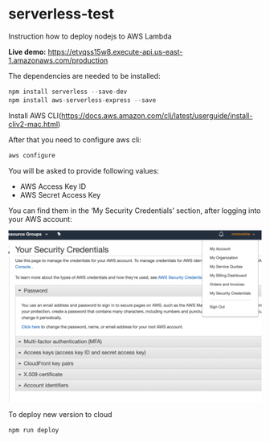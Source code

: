 # serverless-test
Instruction how to deploy nodejs to AWS Lambda

**Live demo:** https://etvqss15w8.execute-api.us-east-1.amazonaws.com/production

The dependencies are needed to be installed:

```javascript
npm install serverless --save-dev
npm install aws-serverless-express --save
```

Install AWS CLI(https://docs.aws.amazon.com/cli/latest/userguide/install-cliv2-mac.html)

After that you need to configure aws cli:

```javascript
aws configure
```

You will be asked to provide following values:

- AWS Access Key ID
- AWS Secret Access Key

You can find them in the ‘My Security Credentials’ section, after logging into your AWS account:

![aws](/assets/aws.png?raw=true)

To deploy new version to cloud

```javascript
npm run deploy
```
